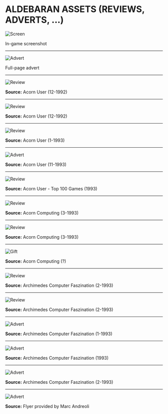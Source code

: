 # ALDEBARAN ASSETS (REVIEWS, ADVERTS, ...)

![Screen](Aldebaran.png)

In-game screenshot

---
![Advert](Advert.jpg)

Full-page advert

---
![Review](AcornUser1992.jpg)

**Source:** Acorn User (12-1992)

---
![Review](AcornUser_GameShow_12_1992.jpg)

**Source:** Acorn User (12-1992)

---
![Review](AcornUserReview.png)

**Source:** Acorn User (1-1993)

---
![Advert](AcornUser_Nov93_Advert.jpg)

**Source:** Acorn User (11-1993)

---
![Review](AcornUserGamesReview1993_Top100Games.jpg)

**Source:** Acorn User - Top 100 Games (1993)

---
![Review](AcornComputing1993.jpg)

**Source:** Acorn Computing (3-1993)

---
![Review](AcornComputingReview_03_1993.jpg)

**Source:** Acorn Computing (3-1993)

---
![Gift](AldebaranSubscriberGift.jpg)

**Source:** Acorn Computing (?)

---
![Review](ArchimedesComputerFaszination_Inhalt_02_1993.jpg)

**Source:** Archimedes Computer Faszination (2-1993)

---
![Review](ArchimedesComputerFaszination_02_1993.jpg)

**Source:** Archimedes Computer Faszination (2-1993)

---
![Advert](EvolutionTradingPub1993.jpg)

**Source:** Archimedes Computer Faszination (1-1993)

---
![Advert](EvolutionTradingPub1993_Aldebaran.jpg)

**Source:** Archimedes Computer Faszination (1993)

---
![Advert](EvolutionTradingPub1993_Aldebaran2.jpg)

**Source:** Archimedes Computer Faszination (2-1993)

---
![Advert](Aldebaran_flyer_Evolution_Trading.jpg)

**Source:** Flyer provided by Marc Andreoli
